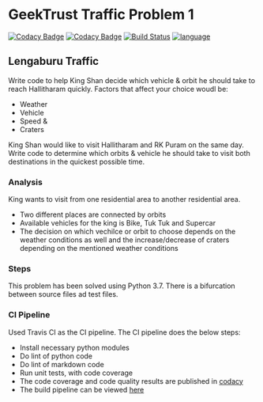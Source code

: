 # GeekTrust Traffic Problem 1
[![Codacy Badge](https://api.codacy.com/project/badge/Grade/e4c9ccf45bd94e0b8ed32d9ca4c23ffe)](https://www.codacy.com/manual/pythonprogsnscripts/geekttrustproblems?utm_source=github.com&amp;utm_medium=referral&amp;utm_content=pythonprogsnscripts/geekttrustproblems&amp;utm_campaign=Badge_Grade)
[![Codacy Badge](https://api.codacy.com/project/badge/Coverage/e4c9ccf45bd94e0b8ed32d9ca4c23ffe)](https://www.codacy.com/manual/pythonprogsnscripts/geekttrustproblems?utm_source=github.com&utm_medium=referral&utm_content=pythonprogsnscripts/geekttrustproblems&utm_campaign=Badge_Coverage)
[![Build Status](https://travis-ci.org/pythonprogsnscripts/geekttrustproblems.svg?branch=master)](https://travis-ci.org/pythonprogsnscripts/geekttrustproblems)
[![language](https://img.shields.io/badge/language-python-yellowgreen)]()

## Lengaburu Traffic

Write code to help King Shan decide which vehicle & orbit he should take to reach Hallitharam quickly. Factors that affect your choice woudl be:

*   Weather
*   Vehicle
*   Speed &
*   Craters

King Shan would like to visit Hallitharam and RK Puram on the same day. Write code to determine which orbits & vehicle he should take to visit both destinations in the quickest possible time.

### Analysis

King wants to visit from one residential area to another residential area.

*   Two different places are connected by orbits
*   Available vehicles for the king is Bike, Tuk Tuk and Supercar
*   The decision on which vechilce or orbit to choose depends on the weather conditions as well and the increase/decrease of craters depending on the mentioned weather conditions

### Steps

This problem has been solved using Python 3.7. There is a bifurcation between source files ad test files.

### CI Pipeline

Used Travis CI as the CI pipeline. The CI pipeline does the below steps:

*   Install necessary python modules
*   Do lint of python code
*   Do lint of markdown code
*   Run unit tests, with code coverage
*   The code coverage and code quality results are published in [codacy][codacy]
*   The build pipeline can be viewed [here][travis]


[ codacy ]: https://app.codacy.com/manual/pythonprogsnscripts/geekttrustproblems/dashboard
[ travis ]: https://travis-ci.org/pythonprogsnscripts/geekttrustproblems
